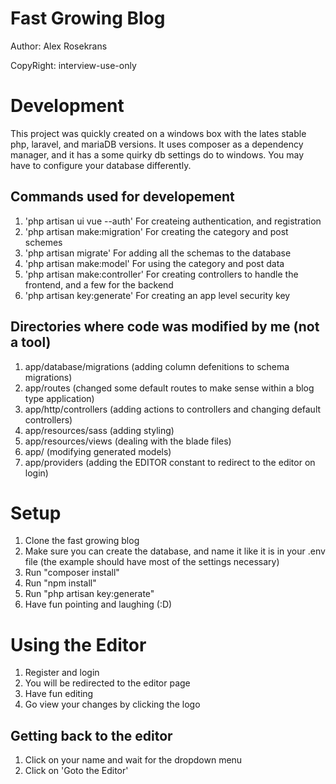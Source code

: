# Fast Growing Blog

Author: Alex Rosekrans

CopyRight: interview-use-only

# Development
This project was quickly created on a windows box with the lates stable php, laravel, and mariaDB versions.  It uses composer as a dependency manager, and it has a some quirky db settings do to windows.  You may have to configure your database differently.

## Commands used for developement
1. 'php artisan ui vue --auth' For createing authentication, and registration
2. 'php artisan make:migration' For creating the category and post schemes
3. 'php artisan migrate' For adding all the schemas to the database
3. 'php artisan make:model' For using the category and post data
4. 'php artisan make:controller' For creating controllers to handle the frontend, and a few for the backend
5. 'php artisan key:generate' For creating an app level security key


## Directories where code was modified by me (not a tool)
1. app/database/migrations (adding column defenitions to schema migrations)
2. app/routes (changed some default routes to make sense within a blog type application)
3. app/http/controllers (adding actions to controllers and changing default controllers)
4. app/resources/sass (adding styling)
5. app/resources/views (dealing with the blade files)
6. app/ (modifying generated models)
7. app/providers (adding the EDITOR constant to redirect to the editor on login)

# Setup
1. Clone the fast growing blog
2. Make sure you can create the database, and name it like it is in your .env file (the example should have most of the settings necessary)
3. Run "composer install"
4. Run "npm install"
5. Run "php artisan key:generate"
6. Have fun pointing and laughing (:D)

# Using the Editor
1. Register and login
2. You will be redirected to the editor page
3. Have fun editing 
4. Go view your changes by clicking the logo

## Getting back to the editor
1. Click on your name and wait for the dropdown menu
2. Click on 'Goto the Editor'


